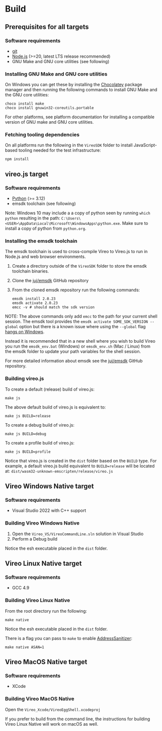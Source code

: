 # Build

## Prerequisites for all targets

### Software requirements

- [git](https://git-scm.com/downloads)
- [Node.js](https://nodejs.org/en/) (>=20, latest LTS release recommended)
- GNU Make and GNU core utilities (see following)

### Installing GNU Make and GNU core utilities

On Windows you can get these by installing the [Chocolatey](https://chocolatey.org/) package manager and then running the following commands to install GNU Make and the GNU core utilities:

   ```console
   choco install make
   choco install gnuwin32-coreutils.portable
   ```

For other platforms, see platform documentation for installing a compatible version of GNU make and GNU core utilities.

### Fetching tooling dependencies

On all platforms run the following in the `VireoSDK` folder to install JavaScript-based tooling needed for the test infrastructure:

   ```console
   npm install
   ```

## vireo.js target

### Software requirements

- [Python](https://www.python.org/) (>= 3.12)
- emsdk toolchain (see following)

Note: Windows 10 may include a a copy of python seen by running `which python` resulting in the path: `C:\Users\<USER>\AppData\Local\Microsoft\WindowsApps\python.exe`. Make sure to install a copy of python from `python.org`.

### Installing the emsdk toolchain

The emsdk toolchain is used to cross-compile Vireo to Vireo.js to run in Node.js and web browser environments.

1. Create a directory outside of the `VireoSDK` folder to store the emsdk toolchain binaries.

2. Clone the [juj/emsdk](https://github.com/juj/emsdk) GitHub repository

3. From the cloned emsdk repository run the following commands:

   ```console
   emsdk install 2.0.23
   emsdk activate 2.0.23
   emcc -v # should match the sdk version
   ```

NOTE: The above commands only add `emcc` to the path for your current shell session. The emsdk tool provides the `emsdk activate SOME_SDK_VERSION --global` option but there is a known issue where using the `--global` flag [hangs on Windows](https://github.com/juj/emsdk/issues/138).

Instead it is recommended that in a new shell where you wish to build Vireo you run the `emsdk_env.bat` (Windows) or `emsdk_env.sh` (Mac / Linux) from the emsdk folder to update your path variables for the shell session.

For more detailed information about emsdk see the [juj/emsdk](https://github.com/juj/emsdk) GitHub repository.

### Building vireo.js

To create a default (release) build of vireo.js:

```console
make js
```

The above default build of vireo.js is equivalent to:

```console
make js BUILD=release
```

To create a debug build of vireo.js:

```console
make js BUILD=debug
```

To create a profile build of vireo.js:

```console
make js BUILD=profile
```

Notice that vireo.js is created in the `dist` folder based on the `BUILD` type. For example, a default vireo.js build equivalent to `BUILD=release` will be located at: `dist/wasm32-unknown-emscripten/release/vireo.js`

## Vireo Windows Native target

### Software requirements

- Visual Studio 2022 with C++ support

### Building Vireo Windows Native

1. Open the `Vireo_VS/VireoCommandLine.sln` solution in Visual Studio
2. Perform a Debug build

Notice the esh executable placed in the `dist` folder.

## Vireo Linux Native target

### Software requirements

- GCC 4.9

### Building Vireo Linux Native

From the root directory run the following:

```console
make native
```

Notice the esh executable placed in the `dist` folder.

There is a flag you can pass to `make` to enable [AddressSanitizer](https://github.com/google/sanitizers/wiki/AddressSanitizer):

```console
make native ASAN=1
```

## Vireo MacOS Native target

### Software requirements

- XCode

### Building Vireo MacOS Native

Open the `Vireo_Xcode/VireoEggShell.xcodeproj`

If you prefer to build from the command line, the instructions for building Vireo Linux Native will work on macOS as well.
